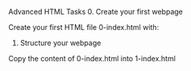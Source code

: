 Advanced HTML
Tasks
0. Create your first webpage

Create your first HTML file 0-index.html with:

1. Structure your webpage

Copy the content of 0-index.html into 1-index.html

